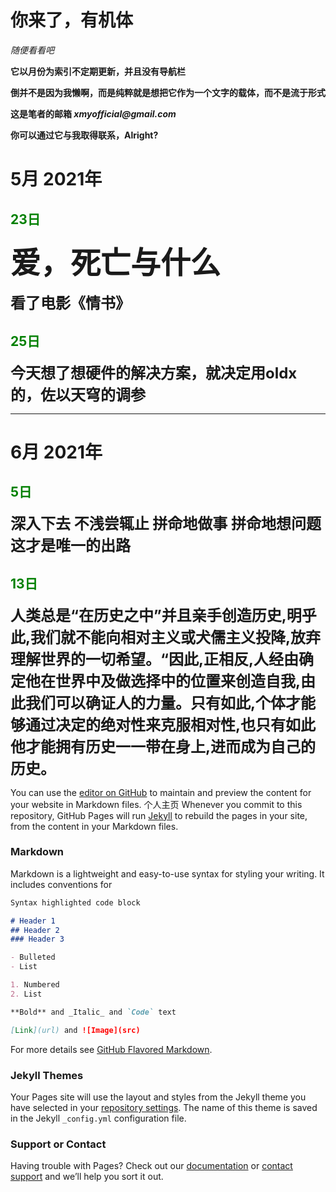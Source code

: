 # 你来了，有机体
_随便看看吧_ 

**它以月份为索引不定期更新，并且没有导航栏**

**倒并不是因为我懒啊，而是纯粹就是想把它作为一个文字的载体，而不是流于形式**

**这是笔者的邮箱 _xmyofficial@gmail.com_**

**你可以通过它与我取得联系，Alright?**

# 5月  2021年
## <font color=green>23日</font>
**<font size=32>爱，死亡与什么</font>**

**<font face='微软雅黑' size=5>看了电影《情书》</font>**
## <font color=green>25日</font>
**<font size=5>今天想了想硬件的解决方案，就决定用oldx的，佐以天穹的调参</font>**

________

# 6月   2021年
## <font color=green>5日</font>
**<font size=5 >深入下去 不浅尝辄止 拼命地做事 拼命地想问题 这才是唯一的出路</font>**

## **<font color=green>13日</font>**
**<font size=5>人类总是“在历史之中”并且亲手创造历史,明乎此,我们就不能向相对主义或犬儒主义投降,放弃理解世界的一切希望。“因此,正相反,人经由确定他在世界中及做选择中的位置来创造自我,由此我们可以确证人的力量。只有如此,个体才能够通过决定的绝对性来克服相对性,也只有如此他才能拥有历史一一带在身上,进而成为自己的历史。</font>**


You can use the [editor on GitHub](https://github.com/xmytech/xmy.github.io/edit/gh-pages/index.md) to maintain and preview the content for your website in Markdown files.
个人主页
Whenever you commit to this repository, GitHub Pages will run [Jekyll](https://jekyllrb.com/) to rebuild the pages in your site, from the content in your Markdown files.

### Markdown

Markdown is a lightweight and easy-to-use syntax for styling your writing. It includes conventions for

```markdown
Syntax highlighted code block

# Header 1
## Header 2
### Header 3

- Bulleted
- List

1. Numbered
2. List

**Bold** and _Italic_ and `Code` text

[Link](url) and ![Image](src)
```

For more details see [GitHub Flavored Markdown](https://guides.github.com/features/mastering-markdown/).

### Jekyll Themes

Your Pages site will use the layout and styles from the Jekyll theme you have selected in your [repository settings](https://github.com/xmytech/xmy.github.io/settings/pages). The name of this theme is saved in the Jekyll `_config.yml` configuration file.

### Support or Contact

Having trouble with Pages? Check out our [documentation](https://docs.github.com/categories/github-pages-basics/) or [contact support](https://support.github.com/contact) and we’ll help you sort it out.
